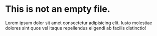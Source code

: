 # This is not an empty file.

Lorem ipsum dolor sit amet consectetur adipisicing elit. Iusto molestiae dolores sint quos vel itaque repellendus eligendi ab facilis distinctio!
